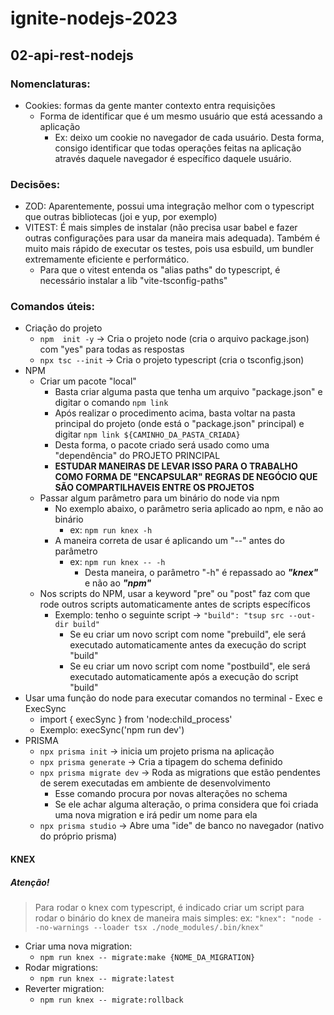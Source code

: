 # ignite-nodejs-2023

## 02-api-rest-nodejs

### Nomenclaturas:
- Cookies: formas da gente manter contexto entra requisições
  - Forma de identificar que é um mesmo usuário que está acessando a aplicação
    - Ex: deixo um cookie no navegador de cada usuário. Desta forma, consigo identificar que todas operações feitas na aplicação através daquele navegador é específico daquele usuário.
### Decisões:
- ZOD: Aparentemente, possui uma integração melhor com o typescript que outras bibliotecas (joi e yup, por exemplo)
- VITEST: É mais simples de instalar (não precisa usar babel e fazer outras configurações para usar da maneira mais adequada). Também é muito mais rápido de executar os testes, pois usa esbuild, um bundler extremamente eficiente e performático.
  - Para que o vitest entenda os "alias paths" do typescript, é necessário instalar a lib "vite-tsconfig-paths"

### Comandos úteis:
* Criação do projeto
  * `npm  init -y` -> Cria o projeto node (cria o arquivo package.json) com "yes" para todas as respostas
  * `npx tsc --init` -> Cria o projeto typescript (cria o tsconfig.json)
* NPM
  * Criar um pacote "local"
    * Basta criar alguma pasta que tenha um arquivo "package.json" e digitar o comando ```npm link```
    * Após realizar o procedimento acima, basta voltar na pasta principal do projeto (onde está o "package.json" principal) e digitar ```npm link ${CAMINHO_DA_PASTA_CRIADA}```
    * Desta forma, o pacote criado será usado como uma "dependência" do PROJETO PRINCIPAL 
    * **ESTUDAR MANEIRAS DE LEVAR ISSO PARA O TRABALHO COMO FORMA DE "ENCAPSULAR" REGRAS DE NEGÓCIO QUE SÃO COMPARTILHAVEIS ENTRE OS PROJETOS**
  * Passar algum parâmetro para um binário do node via npm
    * No exemplo abaixo, o parâmetro seria aplicado ao npm, e não ao binário
      * ex: `npm run knex -h`
    * A maneira correta de usar é aplicando um "--" antes do parâmetro
      * ex: `npm run knex -- -h`
        * Desta maneira, o parâmetro "-h" é repassado ao _**"knex"**_ e não ao _**"npm"**_ 
  * Nos scripts do NPM, usar a keyword "pre" ou "post" faz com que rode outros scripts automaticamente antes de scripts específicos
    * Exemplo: tenho o seguinte script -> ```"build": "tsup src --out-dir build"```
      * Se eu criar um novo script com nome "prebuild", ele será executado automaticamente antes da execução do script "build"
      * Se eu criar um novo script com nome "postbuild", ele será executado automaticamente após a execução do script "build"
* Usar uma função do node para executar comandos no terminal - Exec e ExecSync
  * import { execSync } from 'node:child_process'
  * Exemplo: execSync('npm run dev') 
* PRISMA
  * `npx prisma init` -> inicia um projeto prisma na aplicação
  * `npx prisma generate` -> Cria a tipagem do schema definido
  * `npx prisma migrate dev` -> Roda as migrations que estão pendentes de serem executadas em ambiente de desenvolvimento
    * Esse comando procura por novas alterações no schema
    * Se ele achar alguma alteração, o prima considera que foi criada uma nova migration e irá pedir um nome para ela 
  * `npx prisma studio` -> Abre uma "ide" de banco no navegador (nativo do próprio prisma)
 

#### KNEX

##### Atenção!
>Para rodar o knex com typescript, é indicado criar um script para rodar o binário do knex de maneira mais simples:
ex: `"knex": "node --no-warnings --loader tsx ./node_modules/.bin/knex"`

* Criar uma nova migration:
  * `npm run knex -- migrate:make {NOME_DA_MIGRATION}`
* Rodar migrations: 
  * `npm run knex -- migrate:latest`
* Reverter migration:
  * `npm run knex -- migrate:rollback`